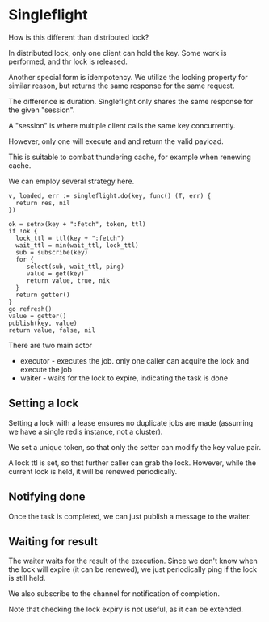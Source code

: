 # Singleflight

How is this different than distributed lock?

In distributed lock, only one client can hold the key. Some work is performed, and thr lock is released. 

Another special form is idempotency. We utilize the locking property for similar reason, but returns the same response for the same request. 

The difference is duration. Singleflight only shares the same response for the given "session". 

A "session" is where multiple client calls the same key concurrently.

However, only one will execute and and return the valid payload.

This is suitable to combat thundering cache, for example when renewing cache.

We can employ several strategy here.


```
v, loaded, err := singleflight.do(key, func() (T, err) {
  return res, nil
})
```


```
ok = setnx(key + ":fetch", token, ttl)
if !ok {
  lock_ttl = ttl(key + ":fetch")
  wait_ttl = min(wait_ttl, lock_ttl)
  sub = subscribe(key)
  for {
     select(sub, wait_ttl, ping)
     value = get(key)
     return value, true, nik
  }
  return getter()
}
go refresh()
value = getter()
publish(key, value)
return value, false, nil
```

There are two main actor
- executor - executes the job. only one caller can acquire the lock and execute the job
- waiter - waits for the lock to expire, indicating the task is done

## Setting a lock

Setting a lock with a lease ensures no duplicate jobs are made (assuming we have a single redis instance, not a cluster).

We set a unique token, so that only the setter can modify the key value pair.

A lock ttl is set, so thst further caller can grab the lock. However, while the current lock is held, it will be renewed periodically.

## Notifying done

Once the task is completed, we can just publish a message to the waiter.

## Waiting for result

The waiter waits for the result of the execution. Since we don't know when the lock will expire (it can be renewed), we just periodically ping if the lock is still held.

We also subscribe to the channel for notification of completion.

Note that checking the lock expiry is not useful, as it can be extended.




